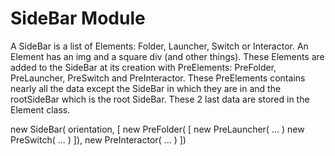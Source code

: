 # SideBar Module

A SideBar is a list of Elements: Folder, Launcher, Switch or Interactor.
An Element has an img and a square div (and other things).
These Elements are added to the SideBar at its creation with PreElements: PreFolder, PreLauncher, PreSwitch and PreInteractor.
These PreElements contains nearly all the data except the SideBar in which they are in and the rootSideBar which is the root SideBar.
These 2 last data are stored in the Element class.

new SideBar( orientation, [
    new PreFolder( [
        new PreLauncher( ... )
        new PreSwitch( ... )
    ]),
    new PreInteractor( ... )
])
